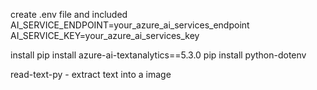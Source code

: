 create .env file 
and included
AI_SERVICE_ENDPOINT=your_azure_ai_services_endpoint
AI_SERVICE_KEY=your_azure_ai_services_key

install 
pip install azure-ai-textanalytics==5.3.0
pip install python-dotenv

read-text-py - extract text into a image
